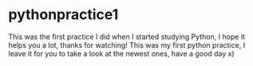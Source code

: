 # pythonpractice1
This was the first practice I did when I started studying Python, I hope it helps you a lot, thanks for watching!
This was my first python practice, I leave it for you to take a look at the newest ones, have a good day x)
